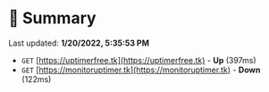 # 📖 Summary
Last updated: **1/20/2022, 5:35:53 PM**

- `GET` [https://uptimerfree.tk](https://uptimerfree.tk) - **Up** (397ms)
- `GET` [https://monitoruptimer.tk](https://monitoruptimer.tk) - **Down** (122ms)
